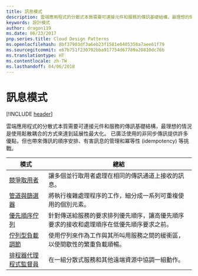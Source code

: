 ```yaml
---
title: 訊息模式
description: 雲端應用程式的分散式本質需要可連接元件和服務的傳訊基礎結構，最理想的情況是使用鬆散耦合的方式來達到延展性最大化。 已廣泛使用的非同步傳訊提供許多優點，但也帶來傳訊的順序安排、有害訊息的管理和冪等性 (idempotency) 等挑戰。
keywords: 設計模式
author: dragon119
ms.date: 06/23/2017
pnp.series.title: Cloud Design Patterns
ms.openlocfilehash: 8bf37903df3a6eb23f1581e0405358a7aee61f79
ms.sourcegitcommit: e67b751f230792bba917754d67789a20810dc76b
ms.translationtype: HT
ms.contentlocale: zh-TW
ms.lasthandoff: 04/06/2018
---
```

# <a name="messaging-patterns"></a>訊息模式

[!INCLUDE [header](../../_includes/header.md)]

雲端應用程式的分散式本質需要可連接元件和服務的傳訊基礎結構，最理想的情況是使用鬆散耦合的方式來達到延展性最大化。 已廣泛使用的非同步傳訊提供許多優點，但也帶來傳訊的順序安排、有害訊息的管理和冪等性 (idempotency) 等挑戰。


|                            模式                             |                                                                        總結                                                                         |
|----------------------------------------------------------------|--------------------------------------------------------------------------------------------------------------------------------------------------------|
|        [競爭取用者](../competing-consumers.md)        |                            讓多個並行取用者處理在相同的傳訊通道上接收的訊息。                            |
|          [管道與篩選器](../pipes-and-filters.md)          |                       將執行複雜處理程序的工作，細分成一系列可重複使用的個別元素。                        |
|             [優先順序佇列](../priority-queue.md)             | 針對傳送給服務的要求排列優先順序，讓高優先順序要求的接收和處理順序在低優先順序要求之前。 |
|  [佇列型負載調節](../queue-based-load-leveling.md)  |              使用佇列來作為工作與其所叫用服務之間的緩衝區，以使間歇性的繁重負載順暢。               |
| [排程器代理程式監督員](../scheduler-agent-supervisor.md) |                              在一組分散式服務和其他遠端資源中協調一組動作。                              |

